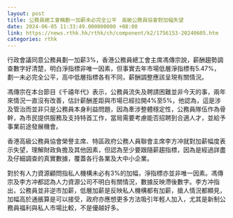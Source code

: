```yaml
---
layout: post
title: 公務員總工會稱劃一加薪未必完全公平　高級公務員協會對加幅失望
date: 2024-06-05 11:33:49.000000000 +08:00
link: https://news.rthk.hk/rthk/ch/component/k2/1756153-20240605.htm
categories: rthk
---
```


行政會議同意公務員劃一加薪3%，香港公務員總工會主席馮傳宗說，薪酬趨勢調查數字好清楚，明白淨指標非唯一因素，但事實去年市場低層淨指標有5.47%，劃一未必完全公平，高中低層指標各有不同，薪酬調整應該呈現有關情況。

馮傳宗在本台節目《千禧年代》表示，公務員流失及聘請困難並非今天的事，兩年來情況一直沒有改善，估計薪酬差距與市場已經拉開4%至5%，他認為，這是涉及管治而並非只是公務員本身利益問題，因為牽涉整體穩定性，公務員隊伍作為骨幹，為市民提供服務及支持特首工作，當局需要考慮能否招聘到合適人才，並給予事業前途發展機會。

香港高級公務員協會榮譽主席、特區政府公務人員聯會主席李方冲就對加薪幅度表示失望，理解財政負擔及其他因素，但認為至少要跟隨薪趨指標，因為是經過詳盡及仔細調查的真實數據，覆蓋各行各業及大中小企業。

對於有人力資源顧問指私人機構未必有3%的加幅，淨指標亦並非唯一因素。馮傳宗及李方冲都認為人力資源公司不明白有關情況，數據反映滯後數字。李方冲指出，公務員並非逆市加薪，低層加薪是反映私人機構都有加薪，搶人情況都顯見，加幅高於通脹算是可以接受，政府亦應想更多方法吸引年輕人加入，尤其是新制公務員福利與私人市場比較，不是優越好多。
